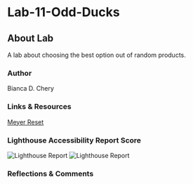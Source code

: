 # Lab-11-Odd-Ducks

## About Lab

A lab about choosing the best option out of random products. 

### Author

Bianca D. Chery

### Links & Resources
[Meyer Reset](https://meyerweb.com/eric/tools/css/reset/)

### Lighthouse Accessibility Report Score
![Lighthouse Report](https://github.com/BiancaChery/Lab-11-Odd-Ducks/assets/127991428/090e73cf-872b-4ff3-ae11-5243b967c1c5)
![Lighthouse Report](https://github.com/BiancaChery/Lab-11-Odd-Ducks/assets/127991428/30b457f3-3a7d-4397-abeb-5547fe9c8c58)


### Reflections & Comments
